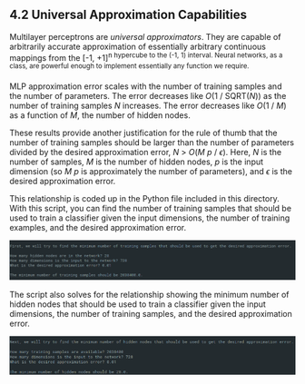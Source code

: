 ## 4.2 Universal Approximation Capabilities

Multilayer perceptrons are <i>universal approximators</i>. They are capable of arbitrarily accurate approximation of essentially arbitrary continuous mappings from the [-1, +1]<sup>n</i> hypercube to the (-1, 1) interval. Neural networks, as a class, are powerful enough to implement essentially any function we require.

MLP approximation error scales with the number of training samples and the number of parameters. The error decreases like <i>O</i>(1 / SQRT(<i>N</i>)) as the number of training samples <i>N</i> increases. The error decreases like <i>O</i>(1 / <i>M</i>) as a function of <i>M</i>, the number of hidden nodes. 

These results provide another justification for the rule of thumb that the number of training samples should be larger than the number of parameters divided by the desired approximation error, <i>N</i> > <i>O</i>(<i>M p </i>/ <i>ϵ</i>). Here, <i>N</i> is the number of samples, <i>M</i> is the number of hidden nodes, <i>p</i> is the input dimension (so <i>M p</i> is approximately the number of parameters), and <i>ϵ</i> is the desired approximation error. 

This relationship is coded up in the Python file included in this directory. With this script, you can find the number of training samples that should be used to train a classifier given the input dimensions, the number of training examples, and the desired approximation error.

![Graphs](https://github.com/jlehett/Neural-Smithing/blob/master/4.%20MLP%20Representational%20Capabilities/4.2%20Universal%20Approximation%20Capabilities/images/1.png)

The script also solves for the relationship showing the minimum number of hidden nodes that should be used to train a classifier given the input dimensions, the number of training samples, and the desired approximation error.

![Graphs](https://github.com/jlehett/Neural-Smithing/blob/master/4.%20MLP%20Representational%20Capabilities/4.2%20Universal%20Approximation%20Capabilities/images/2.png)
